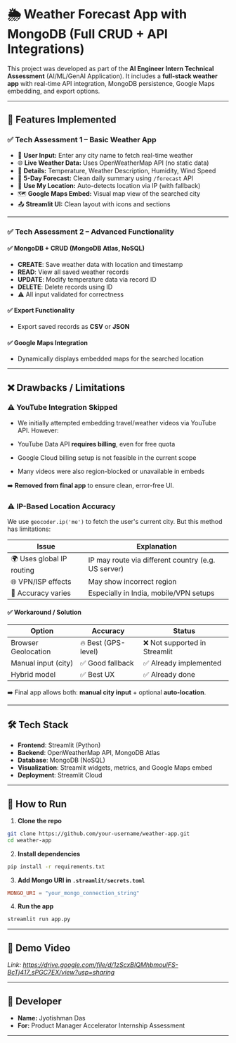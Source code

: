 # 🌦️ Weather Forecast App with MongoDB (Full CRUD + API Integrations)

This project was developed as part of the **AI Engineer Intern Technical Assessment** (AI/ML/GenAI Application). It includes a **full-stack weather app** with real-time API integration, MongoDB persistence, Google Maps embedding, and export options.

---

## 🚀 Features Implemented

### ✅ Tech Assessment 1 – Basic Weather App

- 📍 **User Input:** Enter any city name to fetch real-time weather
- 🌐 **Live Weather Data:** Uses OpenWeatherMap API (no static data)
- 🧊 **Details:** Temperature, Weather Description, Humidity, Wind Speed
- 📅 **5-Day Forecast:** Clean daily summary using `/forecast` API
- 📍 **Use My Location:** Auto-detects location via IP (with fallback)
- 🗺️ **Google Maps Embed:** Visual map view of the searched city
- 📤 **Streamlit UI:** Clean layout with icons and sections

---

### ✅ Tech Assessment 2 – Advanced Functionality

#### ✅ MongoDB + CRUD (MongoDB Atlas, NoSQL)
- **CREATE**: Save weather data with location and timestamp
- **READ**: View all saved weather records
- **UPDATE**: Modify temperature data via record ID
- **DELETE**: Delete records using ID
- ⚠️ All input validated for correctness

#### ✅ Export Functionality
- Export saved records as **CSV** or **JSON**

#### ✅ Google Maps Integration
- Dynamically displays embedded maps for the searched location

---

## ❌ Drawbacks / Limitations

### ⚠️ YouTube Integration Skipped
- We initially attempted embedding travel/weather videos via YouTube API. However:

- YouTube Data API **requires billing**, even for free quota
- Google Cloud billing setup is not feasible in the current scope
- Many videos were also region-blocked or unavailable in embeds

➡️ **Removed from final app** to ensure clean, error-free UI.

### ⚠️ IP-Based Location Accuracy
We use `geocoder.ip('me')` to fetch the user's current city. But this method has limitations:

| Issue | Explanation |
|-------|-------------|
| 🌍 Uses global IP routing | IP may route via different country (e.g. US server) |
| 🌐 VPN/ISP effects | May show incorrect region |
| 🔁 Accuracy varies | Especially in India, mobile/VPN setups |

#### ✅ Workaround / Solution
| Option | Accuracy | Status |
|--------|----------|--------|
| Browser Geolocation | 🔥 Best (GPS-level) | ❌ Not supported in Streamlit |
| Manual input (city) | ✅ Good fallback | ✅ Already implemented |
| Hybrid model | ✅ Best UX | ✅ Already done |

➡️ Final app allows both: **manual city input** + optional **auto-location**.

---

## 🛠️ Tech Stack

- **Frontend**: Streamlit (Python)
- **Backend**: OpenWeatherMap API, MongoDB Atlas
- **Database**: MongoDB (NoSQL)
- **Visualization**: Streamlit widgets, metrics, and Google Maps embed
- **Deployment**: Streamlit Cloud

---

## 🧪 How to Run

1. **Clone the repo**  
```bash
git clone https://github.com/your-username/weather-app.git
cd weather-app
```

2. **Install dependencies**  
```bash
pip install -r requirements.txt
```

3. **Add Mongo URI in `.streamlit/secrets.toml`**  
```toml
MONGO_URI = "your_mongo_connection_string"
```

4. **Run the app**  
```bash
streamlit run app.py
```

---

## 🎥 Demo Video
*Link: https://drive.google.com/file/d/1zScxBIQMhbmouIFS-BcTj417_sPGC7EX/view?usp=sharing*

---

## 👤 Developer

- **Name:** Jyotishman Das
- **For:** Product Manager Accelerator Internship Assessment  

---
